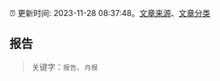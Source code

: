 :alarm_clock: 更新时间: 2023-11-28 08:37:48。[文章来源](/README.md)、[文章分类](/TAGS.md)

## 报告


> 关键字：`报告`、`月报`



